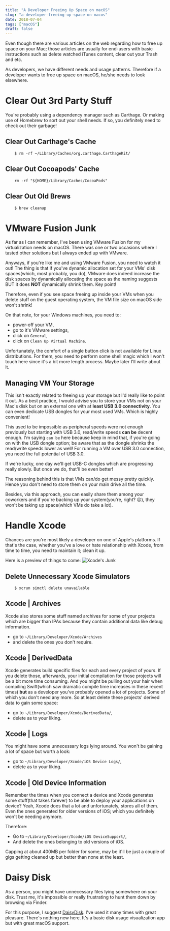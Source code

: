 ```yaml
---
title: "A Developer Freeing Up Space on macOS"
slug: "a-developer-freeing-up-space-on-macos"
date: 2018-07-04
tags: ["macOS"]
draft: false
---
```


Even though there are various articles on the web regarding how to free up space on your Mac; those articles are usually for end-users with basic instructions such as delete watched iTunes content, clear out your Trash and etc.

As developers, we have different needs and usage patterns. Therefore if a developer wants to free up space on macOS, he/she needs to look elsewhere.

# Clear Out 3rd Party Stuff
You're probably using a dependency manager such as Carthage. Or making use of Homebrew to sort out your shell needs. If so, you definitely need to check out their garbage!

## Clear Out Carthage's Cache
		$ rm -rf ~/Library/Caches/org.carthage.CarthageKit/
		
## Clear Out Cocoapods' Cache		
		rm -rf "${HOME}/Library/Caches/CocoaPods"
		
## Clear Out Old Brews
		$ brew cleanup

# VMware Fusion Junk
As far as I can remember, I've been using VMware Fusion for my virtualization needs on macOS. There was one or two occasions where I tasted other solutions but I always ended up with VMware.

Anyways, if you're like me and using VMware Fusion, you need to watch it out! The thing is that if you've dynamic allocation set for your VMs' disk spaces(which, most probably, you do), VMware does indeed increase the disk spaces by dynamically allocating the space as the naming suggests BUT it does **NOT** dynamically shrink them. Key point!

Therefore, even if you see space freeing up inside your VMs when you delete stuff on the guest operating system, the VM file size on macOS side won't shrink!

On that note, for your Windows machines, you need to:

- power-off your VM,
- go to it's VMware settings,
- click on `General`,
- click on `Clean Up Virtual Machine`.

Unfortunately, the comfort of a single button click is not available for Linux distributions. For them, you need to perform some shell magic which I won't touch here since it's a bit more length process. Maybe later I'll write about it.

## Managing VM Your Storage
This isn't exactly related to freeing up your storage but I'd really like to point it out. As a best practice, I would advise you to store your VMs not on your Mac's disk but on an external one with at **least USB 3.0 connectivity**. You can even dedicate USB dongles for your most used VMs. Which is highly convenient!

This used to be impossible as peripheral speeds were not enough previously but starting with USB 3.0, read/write speeds **can be** decent enough. I'm saying `can be` here because keep in mind that, if you're going on with the USB dongle option; be aware that as the dongle shrinks the read/write speeds lower as well! For running a VM over USB 3.0 connection, you need the full potential of USB 3.0.

If we're lucky, one day we'll get USB-C dongles which are progressing really slowly. But once we do, that'll be even better!

The reasoning behind this is that VMs can/do get messy pretty quickly. Hence you don't need to store them on your main drive all the time.

Besides, via this approach, you can easily share them among your coworkers and if you're backing up your system(you're, right? 😉), they won't be taking up space(which VMs do take a lot).

# Handle Xcode
Chances are you're most likely a developer on one of Apple's platforms. If that's the case, whether you've a love or hate relationship with Xcode, from time to time, you need to maintain it; clean it up.

Here is a preview of things to come:
![Xcode's Junk](/images/7-A-Developer-Freeing-Up-Space-on-macOS/xcode-junk.png)

## Delete Unnecessary Xcode Simulators
		$ xcrun simctl delete unavailable

## Xcode | Archives
Xcode also stores some stuff named archives for some of your projects which are bigger than IPAs because they contain additional data like debug information.

- go to `~/Library/Developer/Xcode/Archives`
- and delete the ones you don't require.

## Xcode | DerivedData
Xcode generates build specific files for each and every project of yours. If you delete those, afterwards, your initial compilation for those projects will be a bit more time consuming. And you might be pulling out your hair when compiling  Swift(which saw dramatic compile time increases in these recent times) **but** as a developer you've probably opened a lot of projects. Some of which you don't need any more. So at least delete these projects' derived data to gain some space:

- go to `~/Library/Developer/Xcode/DerivedData/`,
- delete as to your liking.

## Xcode | Logs
You might have some unnecessary logs lying around. You won't be gaining a lot of space but worth a look:

- go to `~/Library/Developer/Xcode/iOS Device Logs/`,
- delete as to your liking.

## Xcode | Old Device Information
Remember the times when you connect a device and Xcode generates some stuff(that takes forever) to be able to deploy your applications on device? Yeah, Xcode does that a lot and unfortunately, stores all of them. Even the ones generated for older versions of iOS; which you definitely won't be needing anymore.

Therefore:

- Go to `~/Library/Developer/Xcode/iOS DeviceSupport/`,
- And delete the ones belonging to old versions of iOS.

Capping at about 400MB per folder for some, may be it'll be just a couple of gigs getting cleaned up but better than none at the least.

# Daisy Disk
As a person, you might have unnecessary files lying somewhere on your disk. Trust me, it's impossible or really frustrating to hunt them down by browsing via Finder.

For this purpose, I suggest [DaisyDisk](http://daisydiskapp.com). I've used it many times with great pleasure. There's nothing new here. It's a basic disk usage visualization app but with great macOS support.